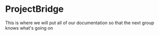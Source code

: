 # ProjectBridge
This is where we will put all of our documentation so that the next group knows what's going on
